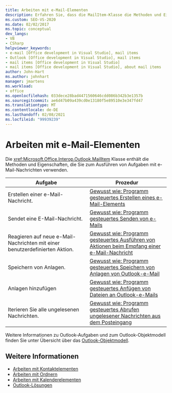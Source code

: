 ```yaml
---
title: Arbeiten mit e-Mail-Elementen
description: Erfahren Sie, dass die MailItem-Klasse die Methoden und Eigenschaften enthält, die Sie zum Ausführen von Aufgaben mit e-Mails verwenden.
ms.custom: SEO-VS-2020
ms.date: 02/02/2017
ms.topic: conceptual
dev_langs:
- VB
- CSharp
helpviewer_keywords:
- e-mail [Office development in Visual Studio], mail items
- Outlook [Office development in Visual Studio], mail items
- mail items [Office development in Visual Studio]
- mail items [Office development in Visual Studio], about mail items
author: John-Hart
ms.author: johnhart
manager: jmartens
ms.workload:
- office
ms.openlocfilehash: 033dece28bad4471560646cdd086b342b3e1357b
ms.sourcegitcommit: ae6d47b09a439cd0e13180f5e89510e3e347fd47
ms.translationtype: MT
ms.contentlocale: de-DE
ms.lasthandoff: 02/08/2021
ms.locfileid: "99939239"
---
```

# <a name="work-with-mail-items"></a>Arbeiten mit e-Mail-Elementen
  Die <xref:Microsoft.Office.Interop.Outlook.MailItem> Klasse enthält die Methoden und Eigenschaften, die Sie zum Ausführen von Aufgaben mit e-Mail-Nachrichten verwenden.

|Aufgabe|Prozedur|
|----------|---------------|
|Erstellen einer e-Mail-Nachricht.|[Gewusst wie: Programm gesteuertes Erstellen eines e-Mail-Elements](../vsto/how-to-programmatically-create-an-e-mail-item.md)|
|Sendet eine E-Mail-Nachricht.|[Gewusst wie: Programm gesteuertes Senden von e-Mails](../vsto/how-to-programmatically-send-e-mail-programmatically.md)|
|Reagieren auf neue e-Mail-Nachrichten mit einer benutzerdefinierten Aktion.|[Gewusst wie: Programm gesteuertes Ausführen von Aktionen beim Empfang einer e-Mail-Nachricht](../vsto/how-to-programmatically-perform-actions-when-an-e-mail-message-is-received.md)|
|Speichern von Anlagen.|[Gewusst wie: Programm gesteuertes Speichern von Anlagen von Outlook-e-Mail](../vsto/how-to-programmatically-save-attachments-from-outlook-e-mail-items.md)|
|Anlagen hinzufügen|[Gewusst wie: Programm gesteuertes Anfügen von Dateien an Outlook-e-Mails](../vsto/how-to-programmatically-attach-files-to-outlook-e-mail-items.md)|
|Iterieren Sie alle ungelesenen Nachrichten.|[Gewusst wie: Programm gesteuertes Abrufen ungelesener Nachrichten aus dem Posteingang](../vsto/how-to-programmatically-retrieve-unread-messages-from-the-inbox.md)|

 Weitere Informationen zu Outlook-Aufgaben und zum Outlook-Objektmodell finden Sie unter Übersicht über das [Outlook-Objektmodell](../vsto/outlook-object-model-overview.md).

## <a name="see-also"></a>Weitere Informationen
- [Arbeiten mit Kontaktelementen](../vsto/working-with-contact-items.md)
- [Arbeiten mit Ordnern](../vsto/working-with-folders.md)
- [Arbeiten mit Kalenderelementen](../vsto/working-with-calendar-items.md)
- [Outlook-Lösungen](../vsto/outlook-solutions.md)
